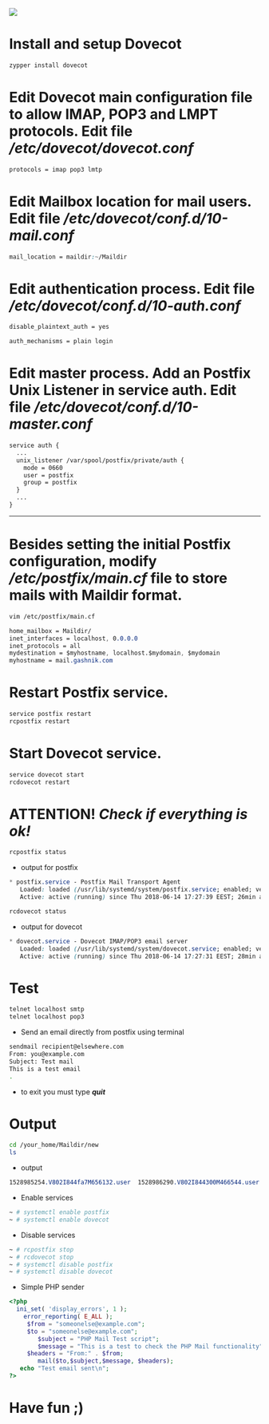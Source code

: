 ![](https://github.com/nu11secur1ty/Linux_Deployment_Administration_Hacks/blob/master/Postfix%20and%20Dovecot%20in%20openSUSE/troubleshooting-problems-with-postfix-dovecot-and-mysql.jpg)

# Install and setup Dovecot
```bash
zypper install dovecot
```
# Edit Dovecot main configuration file to allow IMAP, POP3 and LMPT protocols. Edit file ***/etc/dovecot/dovecot.conf***

```css
protocols = imap pop3 lmtp
```

# Edit Mailbox location for mail users. Edit file ***/etc/dovecot/conf.d/10-mail.conf***

```css
mail_location = maildir:~/Maildir
```

# Edit authentication process. Edit file ***/etc/dovecot/conf.d/10-auth.conf***

```css
disable_plaintext_auth = yes

auth_mechanisms = plain login
```

# Edit master process. Add an Postfix Unix Listener in service auth. Edit file ***/etc/dovecot/conf.d/10-master.conf***

```css
service auth {
  ...
  unix_listener /var/spool/postfix/private/auth {
    mode = 0660
    user = postfix
    group = postfix
  }
  ...
}
```

--------------------------------------------------------------------------------------------------------------

# Besides setting the initial Postfix configuration, modify ***/etc/postfix/main.cf*** file to store mails with Maildir format.

```bash
vim /etc/postfix/main.cf
```
```css
home_mailbox = Maildir/
inet_interfaces = localhost, 0.0.0.0
inet_protocols = all
mydestination = $myhostname, localhost.$mydomain, $mydomain
myhostname = mail.gashnik.com
```

# Restart Postfix service.

```bash
service postfix restart
rcpostfix restart
```

# Start Dovecot service.

```bash
service dovecot start
rcdovecot restart
```

# ATTENTION! ***Check if everything is ok!***

```bash
rcpostfix status
```
  - output for postfix
```css
* postfix.service - Postfix Mail Transport Agent
   Loaded: loaded (/usr/lib/systemd/system/postfix.service; enabled; vendor preset: enabled)
   Active: active (running) since Thu 2018-06-14 17:27:39 EEST; 26min ago
```
```bash
rcdovecot status
```
 - output for dovecot
```css
* dovecot.service - Dovecot IMAP/POP3 email server
   Loaded: loaded (/usr/lib/systemd/system/dovecot.service; enabled; vendor preset: disabled)
   Active: active (running) since Thu 2018-06-14 17:27:31 EEST; 28min ago
```

# Test

```bash 
telnet localhost smtp
telnet localhost pop3
```
- Send an email directly from postfix using terminal

```bash
sendmail recipient@elsewhere.com
From: you@example.com
Subject: Test mail
This is a test email
.
```
 - to exit you must type
 ***quit*** 
 
# Output 
```bash
cd /your_home/Maildir/new
ls
```
- output
```css
1528985254.V802I844fa7M656132.user  1528986290.V802I844300M466544.user
```

- Enable services
```bash
~ # systemctl enable postfix
~ # systemctl enable dovecot
```

- Disable services
```bash
~ # rcpostfix stop
~ # rcdovecot stop
~ # systemctl disable postfix
~ # systemctl disable dovecot
```
- Simple PHP sender

```php
<?php
  ini_set( 'display_errors', 1 );
    error_reporting( E_ALL );
     $from = "someonelse@example.com";
     $to = "someonelse@example.com";
        $subject = "PHP Mail Test script";
        $message = "This is a test to check the PHP Mail functionality";
     $headers = "From:" . $from;
        mail($to,$subject,$message, $headers);
   echo "Test email sent\n";
?>
```
# Have fun ;)
